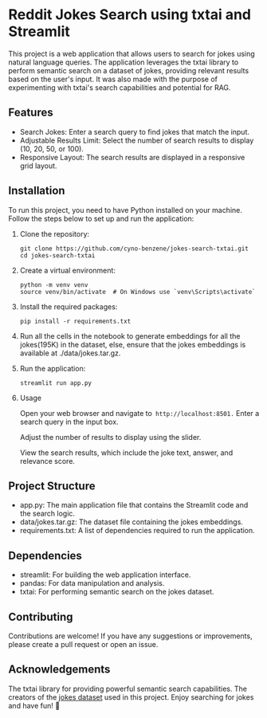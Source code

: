 # Reddit Jokes Search using txtai and Streamlit
This project is a web application that allows users to search for jokes using natural language queries. The application leverages the txtai library to perform semantic search on a dataset of jokes, providing relevant results based on the user's input. It was also made with the purpose of experimenting with txtai's search capabilities and potential for RAG.

## Features
- Search Jokes: Enter a search query to find jokes that match the input.
- Adjustable Results Limit: Select the number of search results to display (10, 20, 50, or 100).
- Responsive Layout: The search results are displayed in a responsive grid layout.


## Installation
To run this project, you need to have Python installed on your machine. Follow the steps below to set up and run the application:

1. Clone the repository:
    ```
    git clone https://github.com/cyno-benzene/jokes-search-txtai.git
    cd jokes-search-txtai
    ```

2. Create a virtual environment:
    ```
    python -m venv venv
    source venv/bin/activate  # On Windows use `venv\Scripts\activate`
    ```

3. Install the required packages:
    ```
    pip install -r requirements.txt
    ```   

4. Run all the cells in the notebook to generate embeddings for all the jokes(195K) in the dataset, else, ensure that the jokes embeddings is available at ./data/jokes.tar.gz.

5. Run the application:
    ```
    streamlit run app.py
    ```

6. Usage

    Open your web browser and navigate to` http://localhost:8501.`
    Enter a search query in the input box.

    Adjust the number of results to display using the slider.

    View the search results, which include the joke text, answer, and relevance score.

## Project Structure
- app.py: The main application file that contains the Streamlit code and the search logic.
- data/jokes.tar.gz: The dataset file containing the jokes embeddings.
- requirements.txt: A list of dependencies required to run the application.
## Dependencies
- streamlit: For building the web application interface.
- pandas: For data manipulation and analysis.
- txtai: For performing semantic search on the jokes dataset.

## Contributing
Contributions are welcome! If you have any suggestions or improvements, please create a pull request or open an issue.


## Acknowledgements
The txtai library for providing powerful semantic search capabilities.
The creators of the <a href="https://github.com/taivop/joke-dataset">jokes dataset</a> used in this project.
Enjoy searching for jokes and have fun! 🤡

